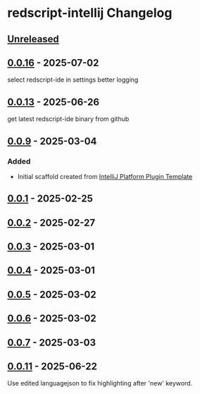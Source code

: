 <!-- Keep a Changelog guide -> https://keepachangelog.com -->

# redscript-intellij Changelog

## [Unreleased]

## [0.0.16] - 2025-07-02

select redscript-ide in settings
better logging

## [0.0.13] - 2025-06-26

get latest redscript-ide binary from github

## [0.0.9] - 2025-03-04

### Added

- Initial scaffold created from [IntelliJ Platform Plugin Template](https://github.com/JetBrains/intellij-platform-plugin-template)

## [0.0.1] - 2025-02-25

## [0.0.2] - 2025-02-27

## [0.0.3] - 2025-03-01

## [0.0.4] - 2025-03-01

## [0.0.5] - 2025-03-02

## [0.0.6] - 2025-03-02

## [0.0.7] - 2025-03-03

## [0.0.11] - 2025-06-22

Use edited languagejson to fix highlighting after 'new' keyword.

[Unreleased]: https://github.com/pawrequest/redscript-intellij/compare/v0.0.16...HEAD
[0.0.16]: https://github.com/pawrequest/redscript-intellij/compare/v0.0.13...v0.0.16
[0.0.13]: https://github.com/pawrequest/redscript-intellij/compare/v0.0.9...v0.0.13
[0.0.11]: https://github.com/pawrequest/redscript-intellij/commits/v0.0.11
[0.0.9]: https://github.com/pawrequest/redscript-intellij/compare/v0.0.1...v0.0.9
[0.0.7]: https://github.com/pawrequest/redscript-intellij/compare/v0.0.11...v0.0.7
[0.0.6]: https://github.com/pawrequest/redscript-intellij/compare/v0.0.7...v0.0.6
[0.0.5]: https://github.com/pawrequest/redscript-intellij/compare/v0.0.6...v0.0.5
[0.0.4]: https://github.com/pawrequest/redscript-intellij/compare/v0.0.5...v0.0.4
[0.0.3]: https://github.com/pawrequest/redscript-intellij/compare/v0.0.4...v0.0.3
[0.0.2]: https://github.com/pawrequest/redscript-intellij/compare/v0.0.3...v0.0.2
[0.0.1]: https://github.com/pawrequest/redscript-intellij/compare/v0.0.2...v0.0.1
